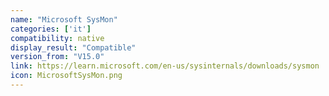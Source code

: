 ```yaml
---
name: "Microsoft SysMon"
categories: ['it']
compatibility: native
display_result: "Compatible"
version_from: "V15.0"
link: https://learn.microsoft.com/en-us/sysinternals/downloads/sysmon
icon: MicrosoftSysMon.png
---
```


